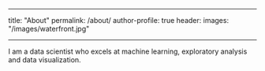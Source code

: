 ---
title: "About"
permalink: /about/
author-profile: true
header:
  images: "/images/waterfront.jpg"

----
I am a data scientist who excels at machine learning, exploratory analysis and data visualization.  
